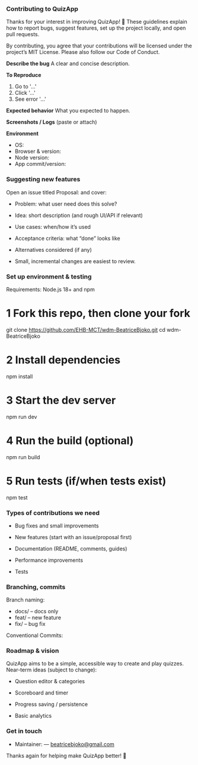 ### Contributing to QuizApp

Thanks for your interest in improving QuizApp! 🎉
These guidelines explain how to report bugs, suggest features, set up the project locally, and open pull requests.

By contributing, you agree that your contributions will be licensed under the project’s MIT License. Please also follow our Code of Conduct.

**Describe the bug**
A clear and concise description.

**To Reproduce**

1. Go to '...'
2. Click '...'
3. See error '...'

**Expected behavior**
What you expected to happen.

**Screenshots / Logs**
(paste or attach)

**Environment**

- OS:
- Browser & version:
- Node version:
- App commit/version:

### Suggesting new features

Open an issue titled Proposal: <feature> and cover:

- Problem: what user need does this solve?

- Idea: short description (and rough UI/API if relevant)

- Use cases: when/how it’s used

- Acceptance criteria: what “done” looks like

- Alternatives considered (if any)

- Small, incremental changes are easiest to review.

### Set up environment & testing

Requirements: Node.js 18+ and npm

# 1 Fork this repo, then clone your fork

git clone https://github.com/EHB-MCT/wdm-BeatriceBjoko.git
cd wdm-BeatriceBjoko

# 2 Install dependencies

npm install

# 3 Start the dev server

npm run dev

# 4 Run the build (optional)

npm run build

# 5 Run tests (if/when tests exist)

npm test

### Types of contributions we need

- Bug fixes and small improvements

- New features (start with an issue/proposal first)

- Documentation (README, comments, guides)

- Performance improvements

- Tests

### Branching, commits

Branch naming:

- docs/<short-name> – docs only
- feat/<short-name> – new feature
- fix/<short-name> – bug fix

Conventional Commits:

### Roadmap & vision

QuizApp aims to be a simple, accessible way to create and play quizzes.
Near-term ideas (subject to change):

- Question editor & categories

- Scoreboard and timer

- Progress saving / persistence

- Basic analytics

### Get in touch

- Maintainer: <Beatrice Bjoko> — <beatricebjoko@gmail.com>

Thanks again for helping make QuizApp better! 💙
